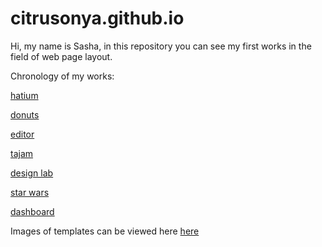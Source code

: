 # citrusonya.github.io
Hi, my name is Sasha, in this repository you can see my first works in the field of web page layout. 

Chronology of my works:

[hatium](https://hatium.ru)

[donuts](https://citrusonya.github.io/donuts/)

[editor](https://citrusonya.github.io/editor/)

[tajam](https://citrusonya.github.io/tajam/)

[design lab](https://citrusonya.github.io/designLab/)

[star wars](https://citrusonya.github.io/starwars/)

[dashboard](https://citrusonya.github.io/dashboard/)

Images of templates can be viewed here [here](https://github.com/citrusonya/citrusonya.github.io/tree/master/template%20images)

